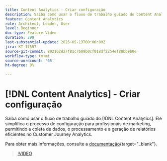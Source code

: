 ```yaml
---
title: Content Analytics - Criar configuração
description: Saiba como usar o fluxo de trabalho guiado do Content Analytics. Ele simplifica o processo de configuração para profissionais de marketing, permitindo a coleta de dados, o processamento e a geração de relatórios eficientes no Customer Journey Analytics.
feature: Content Analytics
role: Architect, Leader, User
level: Beginner
doc-type: Feature Video
duration: 299
last-substantial-update: 2025-05-13T00:00:00Z
jira: KT-17557
source-git-commit: 892162d27f81c7b09b0cf018df2254ef80bb9b0e
workflow-type: tm+mt
source-wordcount: '65'
ht-degree: 0%

---
```


# [!DNL Content Analytics] - Criar configuração

Saiba como usar o fluxo de trabalho guiado do [!DNL Content Analytics]. Ele simplifica o processo de configuração para profissionais de marketing, permitindo a coleta de dados, o processamento e a geração de relatórios eficientes no Customer Journey Analytics.

Para obter mais informações, consulte a [documentação](https://experienceleague.adobe.com/pt-br/docs/analytics-platform/using/content-analytics/configuration/guided){target="_blank"}.

>[!VIDEO](https://video.tv.adobe.com/v/3458438/?learn=on&enablevpops)
